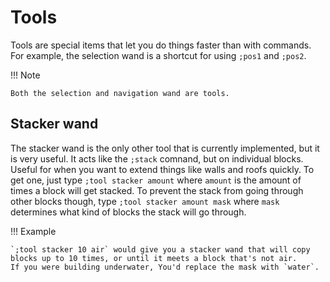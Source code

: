 # Tools

Tools are special items that let you do things faster than with commands. For example, the selection wand is a shortcut for using `;pos1` and `;pos2`.

!!! Note
    
    Both the selection and navigation wand are tools.

## Stacker wand

The stacker wand is the only other tool that is currently implemented, but it is very useful. It acts like the `;stack` comnand, but on individual blocks. Useful for when you want to extend things like walls and roofs quickly. To get one, just type `;tool stacker amount` where `amount` is the amount of times a block will get stacked. To prevent the stack from going through other blocks though, type `;tool stacker amount mask` where `mask` determines what kind of blocks the stack will go through.

!!! Example
    
    `;tool stacker 10 air` would give you a stacker wand that will copy blocks up to 10 times, or until it meets a block that's not air.
    If you were building underwater, You'd replace the mask with `water`.
